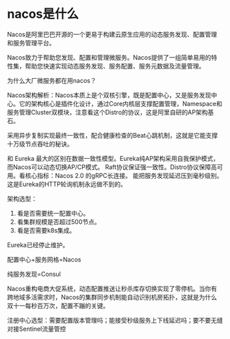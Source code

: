 # nacos是什么

Nacos是阿里巴巴开源的一个更易于构建云原生应用的动态服务发现、配置管理和服务管理平台。

Nacos致力于帮助您发现、配置和管理微服务。Nacos提供了一组简单易用的特性集，帮助您快速实现动态服务发现、服务配置、服务元数据及流量管理。

为什么大厂微服务都在用nacos？

Nacos架构解析：Nacos本质上是个双核引擎，既是配置中心，又是服务发现中心。它的架构核心是插件化设计，通过Core内核层支撑配置管理，Namespace和服务管理Cluster双模块，注意看这个Distro的协议，这是阿里自研的AP架构基石。

采用异步复制实现最终一致性，配合健康检查的Beat心跳机制，这就是它能支撑十万级节点吞吐的秘诀。

和 Eureka 最大的区别在数据一致性模型。Eureka纯AP架构采用自我保护模式，而Nacos可以动态切换AP/CP模式。
Raft协议保证强一致性。Distro协议保障高可用。看核心指标：Nacos 2.0 的gRPC长连接。
能把服务发现延迟压到毫秒级别。这是Eureka的HTTP轮询机制永远做不到的。

架构选型：

1. 看是否需要统一配置中心。
2. 看集群规模是否超过500节点。
3. 看是否需要k8s集成。

Eureka已经停止维护。

配置中心+服务网格=Nacos

纯服务发现=Consul

Nacos重构电商大促系统，动态配置推送让秒杀库存切换实现了零停机。当你有跨地域多活需求时，Nacos的集群同步机制能自动识别机房拓扑，这就是为什么双十一每秒百万次，配置不蹦的关键。

注册中心选型：需要配置版本管理吗；能接受秒级服务上下线延迟吗；要不要无缝对接Sentinel流量管控
